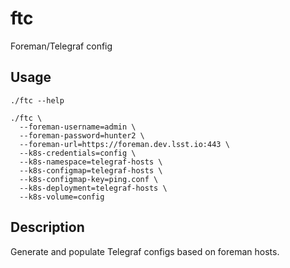 # ftc

Foreman/Telegraf config

## Usage

```
./ftc --help
```

```
./ftc \
  --foreman-username=admin \
  --foreman-password=hunter2 \
  --foreman-url=https://foreman.dev.lsst.io:443 \
  --k8s-credentials=config \
  --k8s-namespace=telegraf-hosts \
  --k8s-configmap=telegraf-hosts \
  --k8s-configmap-key=ping.conf \
  --k8s-deployment=telegraf-hosts \
  --k8s-volume=config
```
## Description

Generate and populate Telegraf configs based on foreman hosts.
